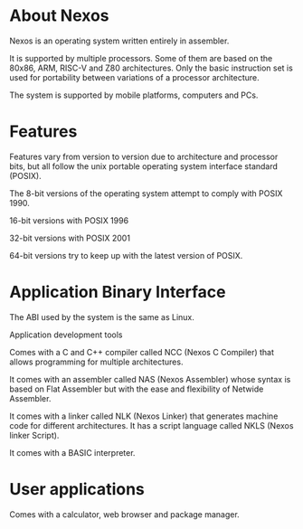 # About Nexos

Nexos is an operating system written entirely in assembler.

It is supported by multiple processors. Some of them are based on the 80x86, ARM, RISC-V and Z80 architectures. Only the basic instruction set is used for portability between variations of a processor architecture.

The system is supported by mobile platforms, computers and PCs.

# Features

Features vary from version to version due to architecture and processor bits, but all follow the unix portable operating system interface standard (POSIX).

The 8-bit versions of the operating system attempt to comply with POSIX 1990.

16-bit versions with POSIX 1996

32-bit versions with POSIX 2001

64-bit versions try to keep up with the latest version of POSIX.

# Application Binary Interface

The ABI used by the system is the same as Linux.

Application development tools

Comes with a C and C++ compiler called NCC (Nexos C Compiler) that allows programming for multiple architectures.

It comes with an assembler called NAS (Nexos Assembler) whose syntax is based on Flat Assembler but with the ease and flexibility of Netwide Assembler.

It comes with a linker called NLK (Nexos Linker) that generates machine code for different architectures. It has a script language called NKLS (Nexos linker Script).

It comes with a BASIC interpreter.

# User applications

Comes with a calculator, web browser and package manager.